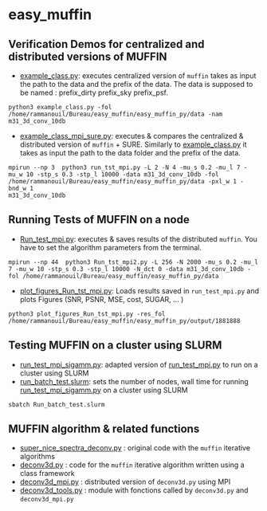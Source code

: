 # easy_muffin

## Verification Demos for centralized and distributed versions of MUFFIN
- [example_class.py](easy_muffin_py/example_class.py): executes centralized version of  `muffin` takes as input the path to the data and the prefix of the data. The data is supposed to be named : prefix_dirty prefix_sky prefix_psf. 
``` 
python3 example_class.py -fol /home/rammanouil/Bureau/easy_muffin/easy_muffin_py/data -nam m31_3d_conv_10db
``` 

- [example_class_mpi_sure.py](easy_muffin_py/example_class_mpi_sure.py): executes & compares the centralized & distributed version of `muffin` + SURE. Similarly to [example_class.py](easy_muffin_py/example_class.py) it takes as input the path to the data folder and the prefix of the data.
```
mpirun --np 3  python3 run_tst_mpi.py -L 2 -N 4 -mu_s 0.2 -mu_l 7 -mu_w 10 -stp_s 0.3 -stp_l 10000 -data m31_3d_conv_10db -fol /home/rammanouil/Bureau/easy_muffin/easy_muffin_py/data -pxl_w 1 -bnd_w 1
m31_3d_conv_10db
```

## Running Tests of MUFFIN on a node 
- [Run_test_mpi.py](easy_muffin_py/Run_test_mpi.py): executes & saves results of the distributed `muffin`. You have to set the algorithm parameters from the terminal. 
``` 
mpirun --np 44  python3 Run_tst_mpi2.py -L 256 -N 2000 -mu_s 0.2 -mu_l 7 -mu_w 10 -stp_s 0.3 -stp_l 10000 -N_dct 0 -data m31_3d_conv_10db -fol /home/rammanouil/Bureau/easy_muffin/easy_muffin_py/data
```
- [plot_figures_Run_tst_mpi.py](Run_test_mpi2.py/plot_figures_Run_tst_mpi.py): Loads results saved in `run_test_mpi.py` and plots  Figures (SNR, PSNR, MSE, cost, SUGAR, ... )
```
python3 plot_figures_Run_tst_mpi.py -res_fol /home/rammanouil/Bureau/easy_muffin/easy_muffin_py/output/1881888
```

## Testing MUFFIN on a cluster using SLURM  
- [run_test_mpi_sigamm.py](easy_muffin_py/run_test_mpi_sigamm.py): adapted version of [run_test_mpi.py](easy_muffin_py/run_test_mpi.py) to run on a cluster using SLURM
- [run_batch_test.slurm](easy_muffin_py/run_batch_test.slurm): sets the number of nodes, wall time for running [run_test_mpi_sigamm.py](easy_muffin_py/run_test_mpi_sigamm.py) on a cluster using SLURM 
```
sbatch Run_batch_test.slurm 
```

## MUFFIN algorithm & related functions 
- [super_nice_spectra_deconv.py](easy_muffin_py/super_nice_spectra_deconv.py) : original code with the `muffin` iterative algorithms
- [deconv3d.py](easy_muffin_py/deconv3d.py)  : code for the `muffin` iterative algorithm written using a class framework
- [deconv3d_mpi.py](easy_muffin_py/deconv3d_mpi.py)  : distributed version of `deconv3d.py` using MPI
- [deconv3d_tools.py](easy_muffin_py/deconv3d_tools.py)  : module with fonctions called by `deconv3d.py` and `deconv3d_mpi.py`
